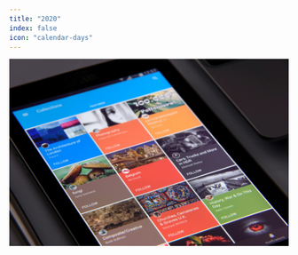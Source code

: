 ```yaml
---
title: "2020"
index: false
icon: "calendar-days"
---
```


![](/assets/image/news.jpg)

<Catalog hideHeading />
